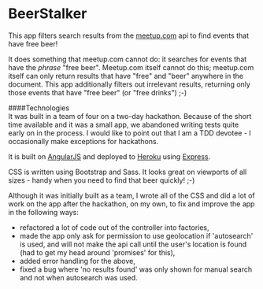 # BeerStalker  

This app filters search results from the [meetup.com](http://www.meetup.com/) api to find events that have free beer!  

It does something that meetup.com cannot do: it searches for events that have the _phrase_ "free beer". Meetup.com itself cannot do this; meetup.com itself can only return results that have "free" and "beer" anywhere in the document. This app additionally filters out irrelevant results, returning only those events that have "free beer" (or "free drinks") ;-)  

####Technologies  
It was built in a team of four on a two-day hackathon. Because of the short time available and it was a small app, we abandoned writing tests quite early on in the process. I would like to point out that I am a TDD devotee - I occasionally make exceptions for hackathons.  

It is built on [AngularJS](https://angularjs.org/) and deployed to [Heroku](http://heroku.com) using [Express](http://expressjs.com/).  

CSS is written using Bootstrap and Sass. It looks great on viewports of all sizes - handy when you need to find that beer quickly! ;-)  

Although it was initially built as a team, I wrote all of the CSS and did a lot of work on the app after the hackathon, on my own, to fix and improve the app in the following ways:  
- refactored a lot of code out of the controller into factories,  
- made the app only ask for permission to use geolocation if 'autosearch' is used, and will not make the api call until the user's location is found (had to get my head around 'promises' for this),  
- added error handling for the above,  
- fixed a bug where 'no results found' was only shown for manual search and not when autosearch was used.  

